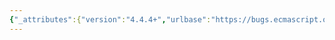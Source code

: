 ```yaml
---
{"_attributes":{"version":"4.4.4+","urlbase":"https://bugs.ecmascript.org/","maintainer":"dherman@mozilla.com"},"bug":{"bug_id":87,"creation_ts":"2011-04-12 13:32:00 -0700","short_desc":"Cache problem for testcaseslist.json","delta_ts":"2011-07-07 22:08:50 -0700","product":"Test262","component":"Test262 website","version":"unspecified","rep_platform":"PC","op_sys":"All","bug_status":"RESOLVED","resolution":"FIXED","priority":"Normal","bug_severity":"enhancement","everconfirmed":true,"reporter":{"uid":"bruant.d","name":"David Bruant"},"assigned_to":{"uid":"dfugate","name":"Dave Fugate"},"long_desc":[{"commentid":182,"comment_count":0,"who":{"uid":"bruant.d","name":"David Bruant"},"bug_when":"2011-04-12 13:32:26 -0700","thetext":"Today, for the update, I had a stale version of testcaseslist.json in my cache, so I had to empty my cache to run the new version. Correct uses of Expire and ETag headers should avoid this issue.\nFor this particular file, cache may not be necessary. It's very small (~3k to date) and will change at each version. The bottleneck isn't really here."},{"commentid":202,"comment_count":1,"who":{"uid":"dfugate","name":"Dave Fugate"},"bug_when":"2011-05-03 10:38:22 -0700","thetext":"Looks like this involves Apache configuration and will need to be handled by Mozilla."},{"commentid":250,"comment_count":2,"who":{"uid":"dfugate","name":"Dave Fugate"},"bug_when":"2011-07-01 11:04:47 -0700","thetext":"Think I've figured out a way to fix this without touching Apache's configuration:\n$.ajaxSetup({cache:false});\n\nTested on a locally-hosted version of test262 which seems to work.  I'll close the bug once I verify it works on the real website as well."},{"commentid":281,"comment_count":3,"who":{"uid":"dfugate","name":"Dave Fugate"},"bug_when":"2011-07-07 15:17:37 -0700","thetext":"Seems to be fixed now against IE9 and IE10 PP2.  Could you please confirm your browser is OK as well (there was a test262 update to the live website today)."},{"commentid":284,"comment_count":4,"who":{"uid":"bruant.d","name":"David Bruant"},"bug_when":"2011-07-07 22:08:50 -0700","thetext":"I have received the most recent and haven't clear my cache or anything, so I think it works on FF5.\n\nThanks"}]}}
---
```

